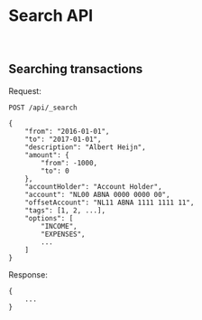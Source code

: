 # Search API

<br>

## Searching transactions

Request:

    POST /api/_search

    {
        "from": "2016-01-01",
        "to": "2017-01-01",
        "description": "Albert Heijn",
        "amount": {
            "from": -1000,
            "to": 0
        },
        "accountHolder": "Account Holder",
        "account": "NL00 ABNA 0000 0000 00",
        "offsetAccount": "NL11 ABNA 1111 1111 11",
        "tags": [1, 2, ...],
        "options": [
            "INCOME",
            "EXPENSES",
            ...
        ]
    }

Response:

    {
        ...
    }
